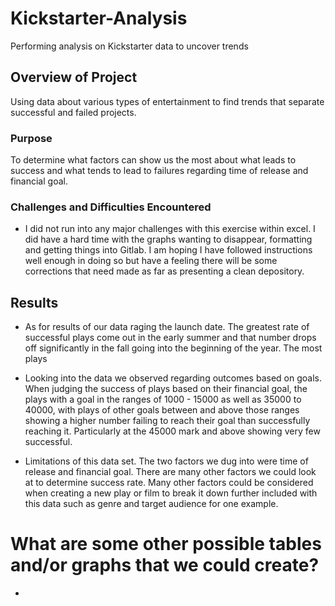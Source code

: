 # Kickstarter-Analysis
Performing analysis on Kickstarter data to uncover trends


## Overview of Project
Using data about various types of entertainment to find trends that separate successful and failed projects. 
### Purpose
To determine what factors can show us the most about what leads to success and what tends to lead to failures regarding time of release and financial goal.

### Challenges and Difficulties Encountered
- I did not run into any major challenges with this exercise within excel. I did have a hard time with the graphs wanting to disappear, formatting and getting things into Gitlab. I am hoping I have followed instructions well enough in doing so but have a feeling there will be some corrections that need made as far as presenting a clean depository.


## Results
- As for results of our data raging the launch date.
The greatest rate of successful plays come out in the early summer and that number drops off significantly in the fall going into the beginning of the year.
The most plays 

- Looking into the data we observed regarding outcomes based on goals.
When judging the success of plays based on their financial goal, the plays with a goal in the ranges of 1000 - 15000 as well as 35000 to 40000, with plays of other goals between and above those ranges showing a higher number failing to reach their goal than successfully reaching it. Particularly at the 45000 mark and above showing very few successful.


- Limitations of this data set.
The two factors we dug into were time of release and financial goal. There are many other factors we could look at to determine success rate. Many other factors could be considered when creating a new play or film to break it down further included with this data such as genre and target audience for one example.

# What are some other possible tables and/or graphs that we could create?
- 


